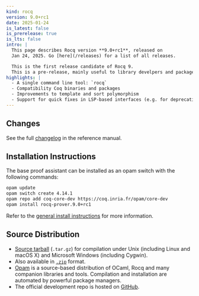 ```yaml
---
kind: rocq
version: 9.0+rc1
date: 2025-01-24
is_latest: false
is_prerelease: true
is_lts: false
intro: |
  This page describes Rocq version **9.0+rc1**, released on
  Jan 24, 2025. Go [here](/releases) for a list of all releases.

  This is the first release candidate of Rocq 9.
  This is a pre-release, mainly useful to library develpers and package managers. 
highlights: |
  - A single command line tool: `rocq`
  - Compatibility Coq binaries and packages
  - Improvements to template and sort polymorphism
  - Support for quick fixes in LSP-based interfaces (e.g. for deprecations)
---
```


## Changes 

See the full [changelog](https://coq.inria.fr/doc/V9.0+rc1/refman/changes.html#changes-in-9-0-0) in the reference manual.

## Installation Instructions

The base proof assistant can be installed as an opam switch with the following commands:
```bash
opam update
opam switch create 4.14.1
opam repo add coq-core-dev https://coq.inria.fr/opam/core-dev
opam install rocq-prover.9.0+rc1
```

Refer to the [general install instructions](/docs/installing-rocq) for more information.

Source Distribution
-------------------

- [Source
  tarball](https://github.com/coq/coq/archive/refs/tags/V9.0+rc1.tar.gz)
  (`.tar.gz`) for compilation under Unix (including Linux and macOS X)
  and Microsoft Windows (including Cygwin).
- Also available in
  [`.zip`](https://github.com/coq/coq/archive/refs/tags/V9.0+rc1.zip)
  format.
- [Opam](https://opam.ocaml.org/) is a source-based distribution of
  OCaml, Rocq and many companion libraries and tools. Compilation and
  installation are automated by powerful package managers.
- The official development repo is hosted on
  [GitHub](https://github.com/coq/coq).

